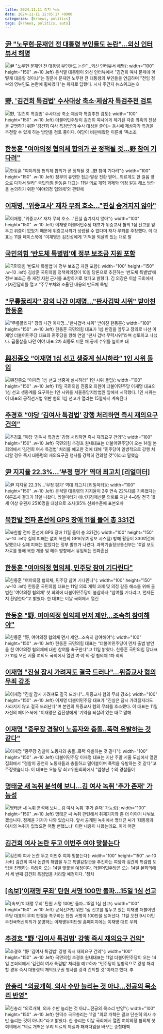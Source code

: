 ```yaml
---
title: 2024.11.11 정치 뉴스
date: 2024-11-11 12:05:17 +0900
categories: [krnews, politics]
tags: [krnews, politics, auto]
---
```

## [尹 "노무현·문재인 전 대통령 부인들도 논란"…외신 인터뷰서 해명](https://n.news.naver.com/mnews/article/088/0000914206)

![尹 "노무현·문재인 전 대통령 부인들도 논란"…외신 인터뷰서 해명](https://mimgnews.pstatic.net/image/origin/088/2024/11/10/914206.jpg?type=nf220_150){: width="100" height="150" .w-10 .left}
윤석열 대통령이 외신 인터뷰에서 "김건희 여사 문제에 어떻게 대응할 것이냐"는 질문에 문재인·노무현 전 대통령의 부인들을 언급하며 "전임 정부의 영부인도 논란에 휩싸였다"는 취지로 답했다. 시사 주간지 뉴스위크는 8

## [野, '김건희 특검법' 수사대상 축소·제삼자 특검추천 검토](https://n.news.naver.com/mnews/article/277/0005497831)

![野, '김건희 특검법' 수사대상 축소·제삼자 특검추천 검토](https://mimgnews.pstatic.net/image/origin/277/2024/11/10/5497831.jpg?type=nf220_150){: width="100" height="150" .w-10 .left}
더불어민주당이 김건희 여사에게 제기된 각종 의혹의 진상을 규명하기 위한 '김건희 여사 특검법'의 수사 대상을 줄이는 동시에 제삼자가 특검을 추천할 수 있게 하는 방안을 검토 중이다. 여당이 비판해왔던 이른바 '독소조

## [한동훈 "여야의정 협의체 합의가 곧 정책될 것…野 참여 기다려"](https://n.news.naver.com/mnews/article/001/0015037065)

![한동훈 "여야의정 협의체 합의가 곧 정책될 것…野 참여 기다려"](https://mimgnews.pstatic.net/image/origin/001/2024/11/11/15037065.jpg?type=nf220_150){: width="100" height="150" .w-10 .left}
정부의 유연한 접근·발상 전환 믿어…의료계도 한 걸음 앞으로 다가서 달라" 국민의힘 한동훈 대표는 11일 의료 개혁 과제와 의정 갈등 해소 방안을 논의하기 위한 '여야의정 협의체'와 관련해

## [이재명, '위증교사' 재차 무죄 호소…"진실 숨겨지지 않아"](https://n.news.naver.com/mnews/article/011/0004413561)

![이재명, '위증교사' 재차 무죄 호소…"진실 숨겨지지 않아"](https://mimgnews.pstatic.net/image/origin/011/2024/11/11/4413561.jpg?type=nf220_150){: width="100" height="150" .w-10 .left}
이재명 더불어민주당 대표가 위증교사 혐의 1심 선고를 앞두고 위증이 없었기 때문에 위증교사죄가 성립될 수 없다며 재차 무죄를 주장했다. 이 대표는 11일 페이스북에 “이재명은 김진성에게 ‘기억을 되살려 있는 대로 말

## [국민의힘 ‘반도체 특별법’에 정부 보조금 지원 포함](https://n.news.naver.com/mnews/article/028/0002715482)

![국민의힘 ‘반도체 특별법’에 정부 보조금 지원 포함](https://mimgnews.pstatic.net/image/origin/028/2024/11/10/2715482.jpg?type=nf220_150){: width="100" height="150" .w-10 .left}
김상훈 국민의힘 정책위의장이 10일 당론으로 추진하는 ‘반도체 특별법’에 정부 보조금 등 재정 지원 근거를 포함하기로 했다고 밝혔다. 김 의장은 이날 국회에서 기자간담회를 열고 “주무부처와 조율된 내용의 반도체 특별

## ["무릎꿇리자" 장외 나간 이재명…"판사겁박 시위" 받아친 한동훈](https://n.news.naver.com/mnews/article/025/0003399468)

!["무릎꿇리자" 장외 나간 이재명…"판사겁박 시위" 받아친 한동훈](https://mimgnews.pstatic.net/image/origin/025/2024/11/10/3399468.jpg?type=nf220_150){: width="100" height="150" .w-10 .left}
한동훈 국민의힘 대표가 1심 판결을 앞두고 장외로 나선 이재명 더불어민주당 대표와 민주당을 향해 연일 “판사 겁박 무력시위”라며 성토하고 나섰다. 급물살을 타던 여야 대표 2차 회동도 미룬 채 공세 수위를 높이며 대

## [與진종오 “이재명 1심 선고 생중계 실시하라” 1인 시위 돌입](https://n.news.naver.com/mnews/article/023/0003869588)

![與진종오 “이재명 1심 선고 생중계 실시하라” 1인 시위 돌입](https://mimgnews.pstatic.net/image/origin/023/2024/11/11/3869588.jpg?type=nf220_150){: width="100" height="150" .w-10 .left}
11일 국민의힘 진종오 의원이 더불어민주당 이재명 대표의 1심 선고 생중계를 요구하는 1인 시위를 서울중앙지방법원 앞에서 시작했다. 1인 시위는 이 대표의 공직선거법 위반 혐의 1심 선고가 열리는 15일까지 계속된다

## [추경호 “야당 ‘김여사 특검법’ 강행 처리하면 즉시 재의요구 건의”](https://n.news.naver.com/mnews/article/056/0011835258)

![추경호 “야당 ‘김여사 특검법’ 강행 처리하면 즉시 재의요구 건의”](https://mimgnews.pstatic.net/image/origin/056/2024/11/11/11835258.jpg?type=nf220_150){: width="100" height="150" .w-10 .left}
국민의힘 추경호 원내대표는 더불어민주당이 오는 14일 본회의에서 ‘김건희 여사 특검법’ 처리를 예고한 것에 대해 “민주당이 일방적으로 강행 처리할 경우 즉시 대통령의 재의요구권 행사를 강력히 건의할 것”이라고 말했습

## [尹 지지율 22.3%…‘부정 평가’ 역대 최고치 [리얼미터]](https://n.news.naver.com/mnews/article/081/0003494017)

![尹 지지율 22.3%…‘부정 평가’ 역대 최고치 [리얼미터]](https://mimgnews.pstatic.net/image/origin/081/2024/11/11/3494017.jpg?type=nf220_150){: width="100" height="150" .w-10 .left}
윤석열 대통령의 지지율이 2주 연속 22%대를 기록했다는 여론조사 결과가 11일 나왔다. 리얼미터가 에너지경제신문 의뢰로 지난 4~8일 전국 18세 이상 유권자 2516명을 대상으로 조사(95% 신뢰수준에 표본오차

## [북한발 전파 혼선에 GPS 장애 11월 들어 총 331건](https://n.news.naver.com/mnews/article/022/0003984331)

![북한발 전파 혼선에 GPS 장애 11월 들어 총 331건](https://mimgnews.pstatic.net/image/origin/022/2024/11/10/3984331.jpg?type=nf220_150){: width="100" height="150" .w-10 .left}
실제 피해는 없어 북한의 GPS(위치정보 시스템) 방해 활동이 330여건에 달했으나 실제 피해는 없었다는 정부 발표가 나왔다. 과학기술정보통신부는 10일 보도자료를 통해 북한 개풍 및 해주 방향에서 유입되는 전파혼신

## [한동훈 "여야의정 협의체, 민주당 참여 기다린다"](https://n.news.naver.com/mnews/article/015/0005055477)

![한동훈 "여야의정 협의체, 민주당 참여 기다린다"](https://mimgnews.pstatic.net/image/origin/015/2024/11/11/5055477.jpg?type=nf220_150){: width="100" height="150" .w-10 .left}
한동훈 국민의힘 대표는 11일 의료 개혁 과제 및 의정 갈등 해소를 위해 출범한 '여야의정 협의체' 첫 회의에 더불어민주당이 불참하자 "참여를 기다리고, 언제든지 환영한다"고 밝혔다. 한 대표는 이날 국회에서 열린

## [한동훈 "野, 여야의정 협의체 먼저 제안…조속히 참여해야"](https://n.news.naver.com/mnews/article/018/0005882687)

![한동훈 "野, 여야의정 협의체 먼저 제안…조속히 참여해야"](https://mimgnews.pstatic.net/image/origin/018/2024/11/11/5882687.jpg?type=nf220_150){: width="100" height="150" .w-10 .left}
한동훈 국민의힘 대표는 “더불어민주당이 먼저 출범 발언을 한 여야의정 협의체에 대한 참여를 촉구한다”고 11일 밝혔다. 한동훈 국민의힘 당대표가 11일 오전 서울 여의도 국회에서 열린 여·야·의·정 협의체 1차 회의

## [이재명 "진실 잠시 가려져도 결국 드러나"…위증교사 혐의 무죄 강조](https://n.news.naver.com/mnews/article/029/0002914737)

![이재명 "진실 잠시 가려져도 결국 드러나"…위증교사 혐의 무죄 강조](https://mimgnews.pstatic.net/image/origin/029/2024/11/11/2914737.jpg?type=nf220_150){: width="100" height="150" .w-10 .left}
이재명 더불어민주당 대표가 "진실은 잠시 가려질지라도 사라지지 않고 결국 드러난다"며 본인의 위증교사 혐의 무죄를 호소했다. 이 대표는 11일 자신의 페이스북에 "이재명은 김진성에게 '기억을 되살려 있는 대로 말해

## [이재명 "중무장 경찰이 노동자와 충돌‥폭력 유발하는 것 같다"](https://n.news.naver.com/mnews/article/214/0001385726)

![이재명 "중무장 경찰이 노동자와 충돌‥폭력 유발하는 것 같다"](https://mimgnews.pstatic.net/image/origin/214/2024/11/11/1385726.jpg?type=nf220_150){: width="100" height="150" .w-10 .left}
더불어민주당 이재명 대표는 지난 주말 서울 도심에서 열린 집회에서 "경찰이 공연히 노동자들과 충돌하고 밀어붙이며 폭력을 유발하는 것 같다"고 주장했습니다. 이 대표는 오늘 당 최고위원회의에서 "엄청난 수의 경찰들이

## [명태균 새 녹취 분석해 보니…김 여사 녹취 '추가 존재' 가능성](https://n.news.naver.com/mnews/article/437/0000417756)

![명태균 새 녹취 분석해 보니…김 여사 녹취 '추가 존재' 가능성](https://mimgnews.pstatic.net/image/origin/437/2024/11/10/417756.jpg?type=nf220_150){: width="100" height="150" .w-10 .left}
명태균 씨 녹취 관련해서 취재기자와 좀 더 이야기 나눠보겠습니다. 정제윤 기자가 나와 있습니다. 앞서 공개된 녹취에서 명태균 씨가 '대통령과 여사의 녹취가 없었으면 어쩔 뻔했느냐' 이런 내용이 나왔는데요. 이게 어떤

## [김건희 여사 논란 두고 이번주 여야 맞붙는다](https://n.news.naver.com/mnews/article/654/0000092753)

![김건희 여사 논란 두고 이번주 여야 맞붙는다](https://mimgnews.pstatic.net/image/origin/654/2024/11/10/92753.jpg?type=nf220_150){: width="100" height="150" .w-10 .left}
김건희 여사 논란의 해법을 두고 특별감찰관을 추진하는 여당과 김건희 특검법 도입을 진행하는 야당이 오는 14일 맞붙을 예정이다. 더불어민주당은 오는 14일 본회의에서 세 번째 김건희 특검법을 처리할 예정이다. '정치

## [[속보]‘이재명 무죄’ 탄원 서명 100만 돌파…15일 1심 선고](https://n.news.naver.com/mnews/article/021/0002670919)

![[속보]‘이재명 무죄’ 탄원 서명 100만 돌파…15일 1심 선고](https://mimgnews.pstatic.net/image/origin/021/2024/11/11/2670919.jpg?type=nf220_150){: width="100" height="150" .w-10 .left}
공직선거법 위반 1심 선고를 앞두고 있는 이재명 더불어민주당 대표의 무죄 판결을 촉구하는 탄원 서명이 100만을 넘어섰다. 11일 오전 9시 더민주전국혁신회의가 운영하는 이재명무죄탄원 홈페이지에는 이재명 대표 무죄

## [추경호 "野 '김여사 특검법' 강행 즉시 재의요구 건의"](https://n.news.naver.com/mnews/article/654/0000092839)

![추경호 "野 '김여사 특검법' 강행 즉시 재의요구 건의"](https://mimgnews.pstatic.net/image/origin/654/2024/11/11/92839.jpg?type=nf220_150){: width="100" height="150" .w-10 .left}
국민의힘 추경호 원내대표는 11일 더불어민주당이 오는 14일 본회의에서 '김건희 여사 특검법' 처리를 예고하자 "민주당이 일방적으로 강행 처리할 경우 즉시 대통령의 재의요구권 행사를 강력 건의할 것"이라고 했다. 추

## [한총리 "의료개혁, 의사 수만 늘리는 것 아냐…전공의 목소리 반영"](https://n.news.naver.com/mnews/article/654/0000092832)

![한총리 "의료개혁, 의사 수만 늘리는 것 아냐…전공의 목소리 반영"](https://mimgnews.pstatic.net/image/origin/654/2024/11/11/92832.jpg?type=nf220_150){: width="100" height="150" .w-10 .left}
한덕수 국무총리는 11일 "의료 개혁은 결코 단순히 의사 수만 늘리는 것이 아니다"라고 밝혔다. 한 총리는 이날 국회에서 열린 여야의정 협의체 첫 회의에서 "의료 개혁은 우리 의료의 체질과 패러다임을 바꾸는 종합대책

